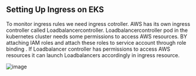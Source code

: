 ## Setting Up Ingress on EKS

To monitor ingress rules we need ingress cotroller. AWS has its own ingress controller called Loadbalancercontroller. Loadbalancercontroller pod in the kubernetes cluster needs 
some permissions to access AWS resources. BY attaching IAM roles and attach these roles to service account  through role binding . If  Loadbalancer controller has permissions to access AWS resources it can launch Loadbalancers accordingly in ingress resource.

![image](https://github.com/KORLA2/Kubernetes-Projects/assets/96729391/9c7893bc-5c40-4024-991c-96e6b91b031c)


